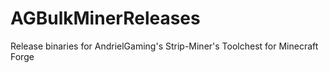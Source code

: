 # AGBulkMinerReleases
Release binaries for AndrielGaming's Strip-Miner's Toolchest for Minecraft Forge
